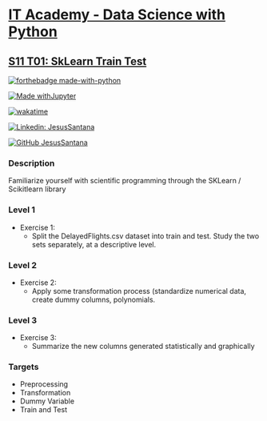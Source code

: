 # [IT Academy - Data Science with Python](https://www.barcelonactiva.cat/es/itacademy)
## [S11 T01: SkLearn Train Test](https://github.com/jesussantana/SkLearn-Train-Test/blob/main/notebooks/S11_T01_SkLearn_Train_Test.ipynb)

[![forthebadge made-with-python](http://ForTheBadge.com/images/badges/made-with-python.svg)](https://www.python.org/)  
 
[![Made withJupyter](https://img.shields.io/badge/Made%20with-Jupyter-orange?style=for-the-badge&logo=Jupyter)](https://jupyter.org/try)  
  
[![wakatime](https://wakatime.com/badge/github/jesussantana/SkLearn-Train-Test.svg)](https://wakatime.com/badge/github/jesussantana/SkLearn-Train-Test)  

[![Linkedin: JesusSantana](https://img.shields.io/badge/-JesusSantana-blue?style=flat-square&logo=Linkedin&logoColor=white&link=https://www.linkedin.com/in/chus-santana/)](https://www.linkedin.com/in/chus-santana/)  

[![GitHub JesusSantana](https://img.shields.io/github/followers/jesussantana?label=follow&style=social)](https://github.com/jesussantana)

### Description

Familiarize yourself with scientific programming through the SKLearn / Scikitlearn library


### Level 1

- Exercise 1: 
  - Split the DelayedFlights.csv dataset into train and test. Study the two sets separately, at a descriptive level.
  
### Level 2

- Exercise 2: 
  - Apply some transformation process (standardize numerical data, create dummy columns, polynomials.

### Level 3

- Exercise 3: 
  - Summarize the new columns generated statistically and graphically


### Targets

- Preprocessing
- Transformation
- Dummy Variable
- Train and Test